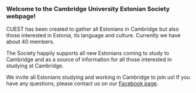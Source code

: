 ### Welcome to the Cambridge University Estonian Society webpage!

CUEST has been created to gather all Estonians in Cambridge but also
those interested in Estonia, its language and culture. Currently we
have about 40 members.

The Society happily supports all new Estonians coming to study to
Cambridge and as a source of information for all those interested in
studying at Cambridge.

We invite all Estonians studying and working in Cambridge to join us!
If you have any questions, please contact us on
our
[Facebook page](https://www.facebook.com/Cambridge-University-Estonian-Society-477008612493587/).
